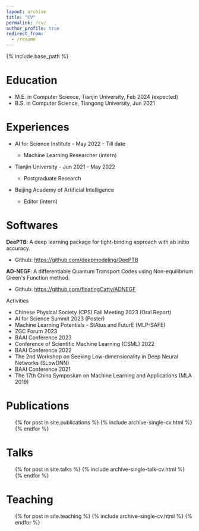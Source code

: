 ```yaml
---
layout: archive
title: "CV"
permalink: /cv/
author_profile: true
redirect_from:
  - /resume
---
```


{% include base_path %}

Education
======
* M.E. in Computer Science, Tianjin University, Feb 2024 (expected)
* B.S. in Computer Science, Tiangong University, Jun 2021



Experiences
======
* AI for Science Institute - May 2022 - Till date
  * Machine Learning Researcher (intern)

* Tianjin University - Jun 2021 - May 2022
  * Postgraduate Research

* Beijing Academy of Artificial Intelligence
  * Editor (intern)
  
Softwares
======
**DeePTB**: A deep learning package for tight-binding approach with ab initio accuracy.
 - Github: https://github.com/deepmodeling/DeePTB

**AD-NEGF**: A differentiable Quantum Transport Codes using Non-equilibrium Green's Function method.
 - Github: https://github.com/floatingCatty/ADNEGF

Activities
 - Chinese Physical Society (CPS) Fall Meeting 2023 (Oral Report) 
 - AI for Science Summit 2023 (Poster)
 - Machine Learning Potentials - StAtus and FuturE (MLP-SAFE)
 - ZGC Forum 2023
 - BAAI Conference 2023
 - Conference of Scientific Machine Learning (CSML) 2022
 - BAAI Conference 2022
 - The 2nd Workshop on Seeking Low-dimensionality in Deep Neural Networks (SLowDNN)
 - BAAI Conference 2021
 - The 17th China Symposium on Machine Learning and Applications (MLA 2019)

Publications
======
  <ul>{% for post in site.publications %}
    {% include archive-single-cv.html %}
  {% endfor %}</ul>
  
Talks
======
  <ul>{% for post in site.talks %}
    {% include archive-single-talk-cv.html %}
  {% endfor %}</ul>
  
Teaching
======
  <ul>{% for post in site.teaching %}
    {% include archive-single-cv.html %}
  {% endfor %}</ul>

